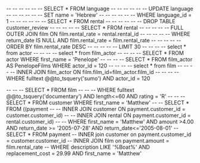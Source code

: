 -- -- -- -- -- -- SELECT * FROM language
-- -- -- -- -- -- UPDATE language 
-- -- -- -- -- -- SET name = 'Hebrew'
-- -- -- -- -- -- WHERE language_id = 1
-- -- -- -- -- -- SELECT * FROM rental
-- -- -- -- -- -- DROP TABLE customer_review
-- -- -- -- -- SELECT * FROM rental
-- -- -- -- -- FULL OUTER JOIN film ON film.rental_rate = rental.rental_id
-- -- -- -- -- WHERE return_date IS NULL AND film.rental_rate = film.rental_rate 
-- -- -- -- -- ORDER BY film.rental_rate DESC
-- -- -- -- -- LIMIT 30
-- -- -- -- select * from actor
-- -- -- -- select * from film_actor
-- -- -- --  SELECT * FROM actor WHERE first_name = 'Penelope'
-- -- -- -- SELECT * FROM film_actor AS PenelopeFilms WHERE actor_id = 120
-- -- -- -- select * from film 
-- -- -- -- INNER JOIN film_actor ON film.film_id=film_actor.film_id
-- -- -- -- WHERE fulltext @@to_tsquery('sumo') AND actor_id = 120

-- -- -- SELECT * FROM film
-- -- -- WHERE fulltext @@to_tsquery('documentary') AND length<=60 AND rating = 'R'
-- -- -- SELECT * FROM customer WHERE first_name = 'Matthew'
-- -- SELECT * FROM ((payment
-- -- INNER JOIN customer ON payment.customer_id = customer.customer_id) 
-- -- INNER JOIN rental ON payment.customer_id = rental.customer_id)
-- -- WHERE first_name = 'Matthew' AND amount >4.00 AND return_date >= '2005-07-28' AND return_date<='2005-08-01'
-- SELECT * FROM payment
-- 				   INNER join customer on payment.customer_id = customer.customer_id
-- 					INNER JOIN film on payment.amount = film.rental_rate
-- WHERE description LIKE '%Boat%' AND replacement_cost = 29.99 AND first_name = 'Matthew'
